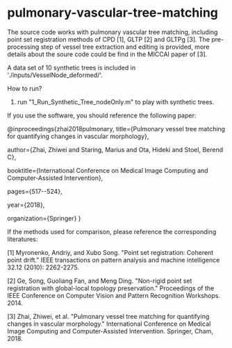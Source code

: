 # pulmonary-vascular-tree-matching

The source code works with pulmonary vascular tree matching, including point set registration methods of CPD [1], GLTP [2] and GLTPg [3]. The pre-processing step of vessel tree extraction and editing is provided, more details about the soure code could be find in the MICCAI paper of [3].

A data set of 10 synthetic trees is included in './inputs/VesselNode_deformed/'.

How to run?
1. run "1_Run_Synthetic_Tree_nodeOnly.m" to play with synthetic trees.

If you use the software, you should reference the following paper:

@inproceedings{zhai2018pulmonary,
  title={Pulmonary vessel tree matching for quantifying changes in vascular morphology},
  
  author={Zhai, Zhiwei and Staring, Marius and Ota, Hideki and Stoel, Berend C},
  
  booktitle={International Conference on Medical Image Computing and Computer-Assisted Intervention},
  
  pages={517--524},
  
  year={2018},
  
  organization={Springer}
}


If the methods used for comparison, please reference the corresponding literatures:

[1] Myronenko, Andriy, and Xubo Song. "Point set registration: Coherent point drift." IEEE transactions on pattern analysis and machine intelligence 32.12 (2010): 2262-2275.

[2] Ge, Song, Guoliang Fan, and Meng Ding. "Non-rigid point set registration with global-local topology preservation." Proceedings of the IEEE Conference on Computer Vision and Pattern Recognition Workshops. 2014.

[3] Zhai, Zhiwei, et al. "Pulmonary vessel tree matching for quantifying changes in vascular morphology." International Conference on Medical Image Computing and Computer-Assisted Intervention. Springer, Cham, 2018.
